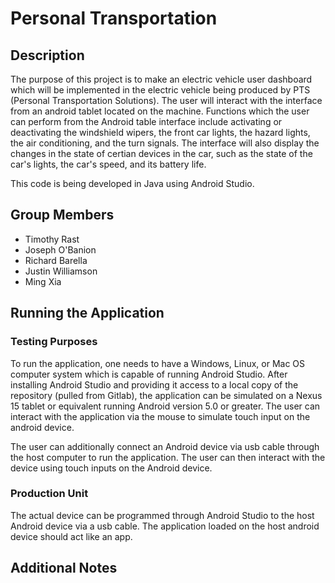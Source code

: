 Personal Transportation
=======

Description
-----------

The purpose of this project is to make an electric vehicle user dashboard which 
will be implemented in the electric vehicle being produced by PTS (Personal 
Transportation Solutions). The user will interact with the interface from an 
android tablet located on the machine. Functions which the user can perform from
the Android table interface include activating or deactivating the windshield 
wipers, the front car lights, the hazard lights, the air conditioning, and the 
turn signals. The interface will also display the changes in the state of 
certian devices in the car, such as the state of the car's lights, the car's 
speed, and its battery life.

This code is being developed in Java using Android Studio.

Group Members
-----------

* Timothy Rast
* Joseph O'Banion
* Richard Barella
* Justin Williamson
* Ming Xia

Running the Application
-----------

### Testing Purposes

To run the application, one needs to have a Windows, Linux, or Mac OS computer 
system which is capable of running Android Studio. After installing 
Android Studio and providing it access to a local copy of the repository (pulled
from Gitlab), the application can be simulated on a Nexus 15 tablet or 
equivalent running Android version 5.0 or greater. The user can interact with 
the application via the mouse to simulate touch input on the android device.

The user can additionally connect an Android device via usb cable through the 
host computer to run the application. The user can then interact with the device 
using touch inputs on the Android device.

### Production Unit

The actual device can be programmed through Android Studio to the host Android 
device via a usb cable. The application loaded on the host android device 
should act like an app. 

Additional Notes
-----------

